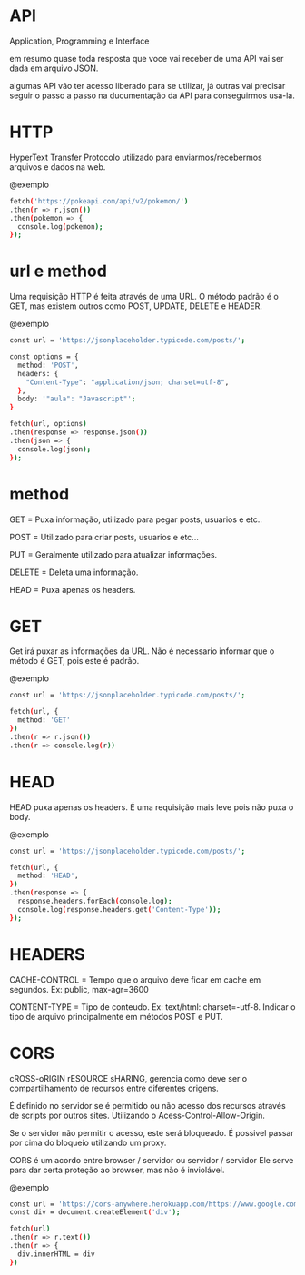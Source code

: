 # API #

Application, Programming e Interface

em resumo quase toda resposta que voce vai receber de uma API vai ser dada em arquivo JSON.

algumas API vão ter acesso liberado para se utilizar, já outras vai precisar seguir o passo a passo na ducumentação da API para conseguirmos usa-la.

# HTTP #

HyperText Transfer Protocolo utilizado para enviarmos/recebermos arquivos e dados na web.

@exemplo
```bash
fetch('https://pokeapi.com/api/v2/pokemon/')
.then(r => r,json())
.then(pokemon => {
  console.log(pokemon);
});
```

# url e method #

Uma requisição HTTP  é feita através de uma URL. O método padrão é o GET, mas existem outros como POST, UPDATE, DELETE e HEADER.

@exemplo
```bash
const url = 'https://jsonplaceholder.typicode.com/posts/';

const options = {
  method: 'POST',
  headers: {
    "Content-Type": "application/json; charset=utf-8",
  },
  body: '"aula": "Javascript"';
}

fetch(url, options)
.then(response => response.json())
.then(json => {
  console.log(json);
});

```

# method #

GET = Puxa informação, utilizado para pegar posts, usuarios e etc..

POST = Utilizado para criar posts, usuarios e etc...

PUT = Geralmente utilizado para atualizar informações.

DELETE = Deleta uma informação.

HEAD = Puxa apenas os headers.

# GET #

Get irá puxar as informações da URL. Não é necessario informar que o método é GET, pois este é padrão.

@exemplo
```bash
const url = 'https://jsonplaceholder.typicode.com/posts/';

fetch(url, {
  method: 'GET'
})
.then(r => r.json())
.then(r => console.log(r))
```

# HEAD #

HEAD puxa apenas os headers. É uma requisição mais leve pois não puxa o body.

@exemplo
```bash
const url = 'https://jsonplaceholder.typicode.com/posts/';

fetch(url, {
  method: 'HEAD',
})
.then(response => {
  response.headers.forEach(console.log);
  console.log(response.headers.get('Content-Type'));
});
```

# HEADERS #

CACHE-CONTROL = Tempo que o arquivo deve ficar em cache em segundos. Ex:
 public, max-agr=3600

CONTENT-TYPE = Tipo de conteudo. Ex: text/html:  charset=-utf-8. Indicar o tipo de arquivo principalmente em métodos POST e PUT.

# CORS #

cROSS-oRIGIN rESOURCE sHARING, gerencia como deve ser o compartilhamento de recursos entre diferentes origens.

É definido no servidor se é permitido ou não acesso dos recursos através de scripts por outros sites. Utilizando o Acess-Control-Allow-Origin.

Se o servidor não permitir o acesso, este será bloqueado. É possivel passar por cima do bloqueio utilizando um proxy.

CORS é um acordo entre browser / servidor ou servidor / servidor Ele serve para dar certa proteção ao browser, mas não é inviolável.

@exemplo
```bash
const url = 'https://cors-anywhere.herokuapp.com/https://www.google.com/';
const div = document.createElement('div');

fetch(url)
.then(r => r.text())
.then(r => {
  div.innerHTML = div
})
```